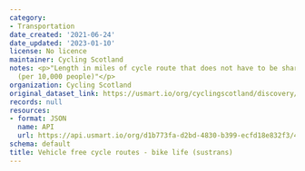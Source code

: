 ```yaml
---
category:
- Transportation
date_created: '2021-06-24'
date_updated: '2023-01-10'
license: No licence
maintainer: Cycling Scotland
notes: <p>"Length in miles of cycle route that does not have to be shared with vehicles
  (per 10,000 people)"</p>
organization: Cycling Scotland
original_dataset_link: https://usmart.io/org/cyclingscotland/discovery/discovery-view-detail/26010e81-0756-49ea-97bd-9dcfe1b6ea8e
records: null
resources:
- format: JSON
  name: API
  url: https://api.usmart.io/org/d1b773fa-d2bd-4830-b399-ecfd18e832f3/415f390a-c64c-4f28-898f-5d0757aa7105/1/urql
schema: default
title: Vehicle free cycle routes - bike life (sustrans)
---
```

